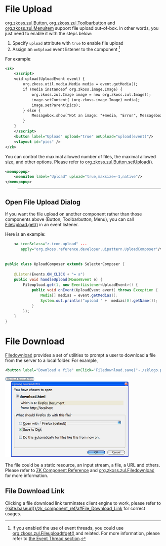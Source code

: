 # File Upload

[org.zkoss.zul.Button](https://www.zkoss.org/javadoc/latest/zk/org/zkoss/zul/Button.html),
[org.zkoss.zul.Toolbarbutton](https://www.zkoss.org/javadoc/latest/zk/org/zkoss/zul/Toolbarbutton.html) and
[org.zkoss.zul.Menuitem](https://www.zkoss.org/javadoc/latest/zk/org/zkoss/zul/Menuitem.html) support file upload
out-of-box. In other words, you just need to enable it with the steps
below:

1.  Specify `upload` attribute with `true` to enable file upload
2.  Assign an `onUpload` event listener to the component [^1]

For example:

```xml
<zk>
    <zscript>
    void upload(UploadEvent event) {
        org.zkoss.util.media.Media media = event.getMedia();
        if (media instanceof org.zkoss.image.Image) {
            org.zkoss.zul.Image image = new org.zkoss.zul.Image();
            image.setContent( (org.zkoss.image.Image) media);
            image.setParent(pics);
        } else {
            Messagebox.show("Not an image: "+media, "Error", Messagebox.OK, Messagebox.ERROR);
        }
    }
    </zscript>
    <button label="Upload" upload="true" onUpload="upload(event)"/>
    <vlayout id="pics" />
</zk>
```

You can control the maximal allowed number of files, the maximal allowed
size, and other options. Please refer to
[org.zkoss.zul.Button.setUpload()](https://www.zkoss.org/javadoc/latest/zk/org/zkoss/zul/Button.html#setUpload-java.lang.String-).

```xml
<menupopup>
    <menuitem label="Upload" upload="true,maxsize=-1,native"/>
</menupopup>
```

> ------------------------------------------------------------------------
>
> <references/>

## Open File Upload Dialog

If you want the file upload on another component rather than those
components above (Button, Toolbarbutton, Menu), you can call
[FileUpload.get()](https://www.zkoss.org/javadoc/latest/zk/org/zkoss/zul/Fileupload.html#get--)
in an event listener.

Here is an example:

```xml
    <a iconSclass="z-icon-upload" ...
       apply="org.zkoss.reference.developer.uipattern.UploadComposer"/>
```

```java

public class UploadComposer extends SelectorComposer {

    @Listen(Events.ON_CLICK + "= a")
    public void handleUpload(MouseEvent e) {
        Fileupload.get(1, new EventListener<UploadEvent>() {
            public void onEvent(UploadEvent event) throws Exception {
                Media[] medias = event.getMedias();
                System.out.println("upload " +  medias[0].getName());
            }
        });
    }
}
```

# File Download

[Filedownload]({{site.baseurl}}/zk_component_ref/filedownload)
provides a set of utilities to prompt a user to download a file from the
server to a local folder. For example,

```xml
<button label="Download a file" onClick='Filedownload.save("~./zklogo.png", null);'/>
```

![](/zk_dev_ref/images/10000000000002AF000001BB582C2DD7.png)

The file could be a static resource, an input stream, a file, a URL and
others. Please refer to [ZK Component Reference]({{site.baseurl}}/zk_component_ref/filedownload)
and [org.zkoss.zul.Filedownload](https://www.zkoss.org/javadoc/latest/zk/org/zkoss/zul/Filedownload.html) for more information.

## File Download Link

Clicking a file download link terminates client engine to work, please
refer to
[{{site.baseurl}}/zk_component_ref/a#File_Download_Link]({{site.baseurl}}/zk_component_ref/a#File_Download_Link)
for correct usages.

[^1]: If you enabled the use of event threads, you could use
    [org.zkoss.zul.Fileupload#get()](https://www.zkoss.org/javadoc/latest/zk/org/zkoss/zul/Fileupload.html#get()) and
    related. For more information, please refer to [the Event Thread section]({{site.baseurl}}/zk_dev_ref/ui_patterns/event_threads/file_upload).
